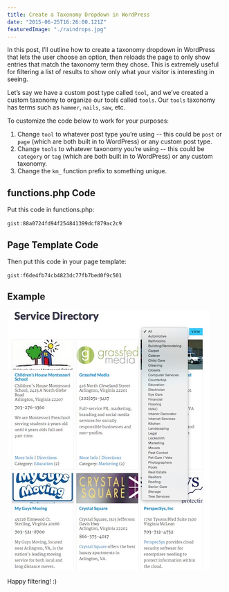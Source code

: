 ```yaml
---
title: Create a Taxonomy Dropdown in WordPress
date: "2015-06-25T16:26:00.121Z"
featuredImage: "./raindrops.jpg"
---
```


In this post, I’ll outline how to create a taxonomy dropdown in WordPress that lets the user choose an option, then reloads the page to only show entries that match the taxonomy term they chose. This is extremely useful for filtering a list of results to show only what your visitor is interesting in seeing.

Let’s say we have a custom post type called `tool`, and we’ve created a custom taxonomy to organize our tools called `tools`. Our `tools` taxonomy has terms such as `hammer`, `nails`, `saw`, etc.

To customize the code below to work for your purposes:

1. Change `tool` to whatever post type you’re using -- this could be `post` or `page` (which are both built in to WordPress) or any custom post type.
1. Change `tools` to whatever taxonomy you’re using -- this could be `category` or `tag` (which are both built in to WordPress) or any custom taxonomy.
1. Change the `km_` function prefix to something unique.

## functions.php Code
Put this code in functions.php:

`gist:88a0724fd94f254841399dcf879ac2c9`

## Page Template Code
Then put this code in your page template:

`gist:f6de4fb74cb4823dc77fb7bed0f9c501`

## Example

![Taxonomy dropdown screenshot](./taxonomy-dropdown.jpg)

Happy filtering! :)
